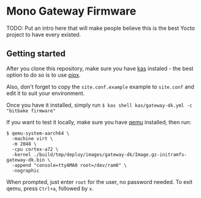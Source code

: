 # Mono Gateway Firmware

TODO: Put an intro here that will make people believe this is the best Yocto project to have every existed.

## Getting started

After you clone this repository, make sure you have [kas](https://github.com/siemens/kas) instaled - the best option to do so is to use [pipx](https://pipx.pypa.io/stable/installation/).

Also, don't forget to copy the `site.conf.example` example to `site.conf` and edit it to suit your environment.

Once you have it installed, simply run `$ kas shell kas/gateway-dk.yml -c "bitbake firmware"`

If you want to test it locally, make sure you have [qemu](https://www.qemu.org/) installed, then run:

```
$ qemu-system-aarch64 \
  -machine virt \
  -m 2048 \
  -cpu cortex-a72 \
  -kernel ./build/tmp/deploy/images/gateway-dk/Image.gz-initramfs-gateway-dk.bin \
  -append "console=ttyAMA0 root=/dev/ram0" \
  -nographic
```

When prompted, just enter `root` for the user, no password needed. To exit qemu, press `Ctrl+a`, followed by `x`.
